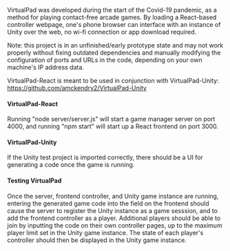 VirtualPad was developed during the start of the Covid-19 pandemic, as a method for playing contact-free arcade games. By loading a React-based controller webpage, one's phone browser can interface with an instance of Unity over the web, no wi-fi connection or app download required.

Note: this project is in an unfinished/early prototype state and may not work properly without fixing outdated dependencies and manually modifying the configuration of ports and URLs in the code, depending on your own machine's IP address data.

VirtualPad-React is meant to be used in conjunction with VirtualPad-Unity: https://github.com/amckendry2/VirtualPad-Unity

#### VirtualPad-React
Running "node server/server.js" will start a game manager server on port 4000, and running "npm start" will start up a React frontend on port 3000.

#### VirtualPad-Unity
If the Unity test project is imported correctly, there should be a UI for generating a code once the game is running.

#### Testing VirtualPad
Once the server, frontend controller, and Unity game instance are running, entering the generated game code into the field on the frontend should cause the server to register the Unity instance as a game sesssion, and to add the frontend controller as a player. Additional players should be able to join by inputting the code on their own controller pages, up to the maximum player limit set in the Unity game instance. The state of each player's controller should then be displayed in the Unity game instance.
